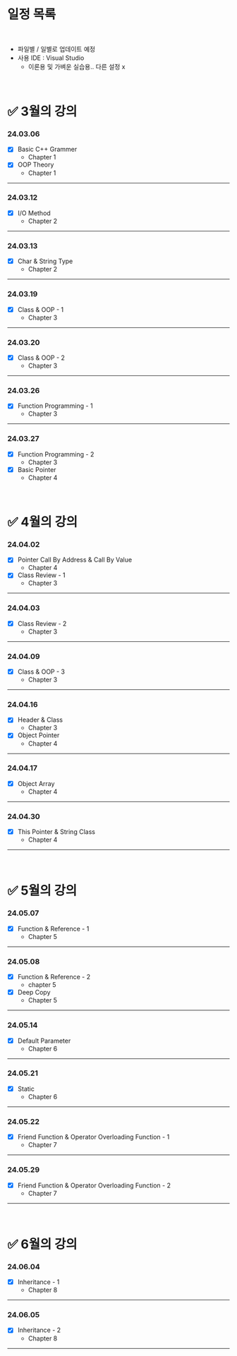 # **일정 목록**

<br>

- 파일별 / 일별로 업데이트 예정
- 사용 IDE : Visual Studio
    - 이론용 및 가벼운 실습용.. 다른 설정 x

<br>

# ✅ 3월의 강의

### 24.03.06

- [x] Basic C++ Grammer
    - Chapter 1
- [x] OOP Theory
    - Chapter 1

___

### 24.03.12

- [x] I/O Method
    - Chapter 2

___

### 24.03.13

- [x] Char & String Type
    - Chapter 2

___

### 24.03.19

- [x] Class & OOP - 1
    - Chapter 3

___

### 24.03.20

- [x] Class & OOP - 2
    - Chapter 3

___

### 24.03.26

- [x] Function Programming - 1
    - Chapter 3

___

### 24.03.27

- [x] Function Programming - 2
    - Chapter 3
- [x] Basic Pointer
    - Chapter 4

<br>

# ✅ 4월의 강의

### 24.04.02

- [x] Pointer Call By Address & Call By Value
    - Chapter 4
- [x] Class Review - 1
    - Chapter 3

___

### 24.04.03

- [x] Class Review - 2
    - Chapter 3

___

### 24.04.09

- [x] Class & OOP - 3
    - Chapter 3

___

### 24.04.16

- [x] Header & Class
    - Chapter 3
- [x] Object Pointer
    - Chapter 4

___

### 24.04.17

- [x] Object Array
    - Chapter 4

___

### 24.04.30

- [x] This Pointer & String Class
    - Chapter 4

___

<br>

# ✅ 5월의 강의

### 24.05.07

- [x] Function & Reference - 1
    - Chapter 5

___

### 24.05.08

- [x] Function & Reference - 2
    - chapter 5
- [x] Deep Copy
    - Chapter 5

___

### 24.05.14

- [x] Default Parameter
    - Chapter 6

___

### 24.05.21

- [x] Static
    - Chapter 6

___

### 24.05.22

- [x] Friend Function & Operator Overloading Function - 1
    - Chapter 7

___

### 24.05.29

- [x] Friend Function & Operator Overloading Function - 2
    - Chapter 7

___

<br>

# ✅ 6월의 강의

### 24.06.04

- [x] Inheritance - 1
    - Chapter 8

___

### 24.06.05

- [x] Inheritance - 2
    - Chapter 8

___
